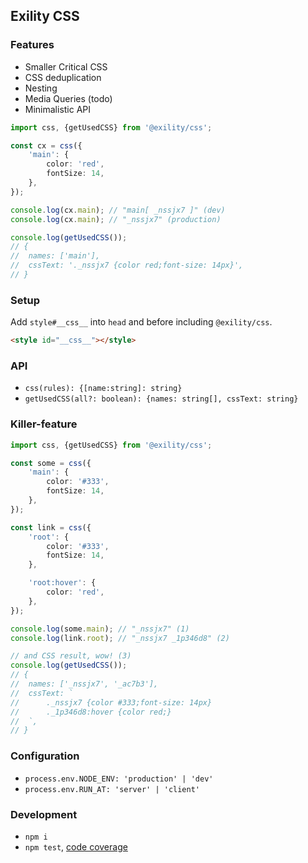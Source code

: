 Exility CSS
-----------


### Features

 - Smaller Critical CSS
 - CSS deduplication
 - Nesting
 - Media Queries (todo)
 - Minimalistic API


```ts
import css, {getUsedCSS} from '@exility/css';

const cx = css({
	'main': {
		color: 'red',
		fontSize: 14,
	},
});

console.log(cx.main); // "main[ _nssjx7 ]" (dev)
console.log(cx.main); // "_nssjx7" (production)

console.log(getUsedCSS());
// {
// 	names: ['main'],
// 	cssText: '._nssjx7 {color red;font-size: 14px}',
// }
```


### Setup
Add `style#__css__` into `head` and before including `@exility/css`.

```html
<style id="__css__"></style>
```


### API

 - `css(rules): {[name:string]: string}`
 - `getUsedCSS(all?: boolean): {names: string[], cssText: string}`


### Killer-feature

```ts
import css, {getUsedCSS} from '@exility/css';

const some = css({
	'main': {
		color: '#333',
		fontSize: 14,
	},
});

const link = css({
	'root': {
		color: '#333',
		fontSize: 14,
	},

	'root:hover': {
		color: 'red',
	},
});

console.log(some.main); // "_nssjx7" (1)
console.log(link.root); // "_nssjx7 _1p346d8" (2)

// and CSS result, wow! (3)
console.log(getUsedCSS());
// {
// 	names: ['_nssjx7', '_ac7b3'],
// 	cssText: `
// 		._nssjx7 {color #333;font-size: 14px}
// 		._1p346d8:hover {color red;}
// 	`,
// }
```


### Configuration

 - `process.env.NODE_ENV: 'production' | 'dev'`
 - `process.env.RUN_AT: 'server' | 'client'`


### Development

 - `npm i`
 - `npm test`, [code coverage](./coverage/lcov-report/index.html)
